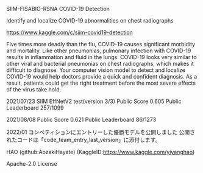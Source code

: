 SIIM-FISABIO-RSNA COVID-19 Detection

Identify and localize COVID-19 abnormalities on chest radiographs

https://www.kaggle.com/c/siim-covid19-detection

Five times more deadly than the flu, COVID-19 causes significant morbidity and mortality. Like other pneumonias, pulmonary infection with COVID-19 results in inflammation and fluid in the lungs. COVID-19 looks very similar to other viral and bacterial pneumonias on chest radiographs, which makes it difficult to diagnose. Your computer vision model to detect and localize COVID-19 would help doctors provide a quick and confident diagnosis. As a result, patients could get the right treatment before the most severe effects of the virus take hold.

2021/07/23
SIIM EffNetV2 test(version 3/3)  Public Score 0.605 Public Leaderboard 257/1099

2021/08/08 Public Score 0.621 Public Leaderboard 86/1273

2022/01 コンペティションにエントリーした優勝モデルを公開しました
公開されたコードは「code_team_entry_last_version」に添付します。

HAO (github:AozakiHayate)
(KaggleID:https://www.kaggle.com/yiyanghao)

Apache-2.0 License
